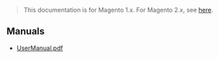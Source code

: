 <blockquote class="important">This documentation is for Magento 1.x. For Magento 2.x, see <a href="https://docs.auroraextensions.com/magento/extensions/2.x/cloudpubsubeventanalytics/latest/">here</a>.</blockquote>

## Manuals

- [UserManual.pdf](https://docs.auroraextensions.com/magento/extensions/1.x/cloudpubsubeventanalytics/1.0.0/manuals/UserManual.pdf)

